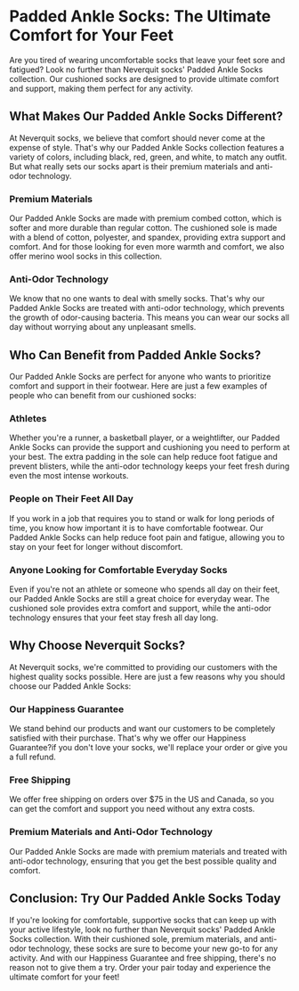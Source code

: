 # Padded Ankle Socks: The Ultimate Comfort for Your Feet

Are you tired of wearing uncomfortable socks that leave your feet sore and fatigued? Look no further than Neverquit socks' Padded Ankle Socks collection. Our cushioned socks are designed to provide ultimate comfort and support, making them perfect for any activity.

## What Makes Our Padded Ankle Socks Different?

At Neverquit socks, we believe that comfort should never come at the expense of style. That's why our Padded Ankle Socks collection features a variety of colors, including black, red, green, and white, to match any outfit. But what really sets our socks apart is their premium materials and anti-odor technology.

### Premium Materials

Our Padded Ankle Socks are made with premium combed cotton, which is softer and more durable than regular cotton. The cushioned sole is made with a blend of cotton, polyester, and spandex, providing extra support and comfort. And for those looking for even more warmth and comfort, we also offer merino wool socks in this collection.

### Anti-Odor Technology

We know that no one wants to deal with smelly socks. That's why our Padded Ankle Socks are treated with anti-odor technology, which prevents the growth of odor-causing bacteria. This means you can wear our socks all day without worrying about any unpleasant smells.

## Who Can Benefit from Padded Ankle Socks?

Our Padded Ankle Socks are perfect for anyone who wants to prioritize comfort and support in their footwear. Here are just a few examples of people who can benefit from our cushioned socks:

### Athletes

Whether you're a runner, a basketball player, or a weightlifter, our Padded Ankle Socks can provide the support and cushioning you need to perform at your best. The extra padding in the sole can help reduce foot fatigue and prevent blisters, while the anti-odor technology keeps your feet fresh during even the most intense workouts.

### People on Their Feet All Day

If you work in a job that requires you to stand or walk for long periods of time, you know how important it is to have comfortable footwear. Our Padded Ankle Socks can help reduce foot pain and fatigue, allowing you to stay on your feet for longer without discomfort.

### Anyone Looking for Comfortable Everyday Socks

Even if you're not an athlete or someone who spends all day on their feet, our Padded Ankle Socks are still a great choice for everyday wear. The cushioned sole provides extra comfort and support, while the anti-odor technology ensures that your feet stay fresh all day long.

## Why Choose Neverquit Socks?

At Neverquit socks, we're committed to providing our customers with the highest quality socks possible. Here are just a few reasons why you should choose our Padded Ankle Socks:

### Our Happiness Guarantee

We stand behind our products and want our customers to be completely satisfied with their purchase. That's why we offer our Happiness Guarantee?if you don't love your socks, we'll replace your order or give you a full refund.

### Free Shipping

We offer free shipping on orders over $75 in the US and Canada, so you can get the comfort and support you need without any extra costs.

### Premium Materials and Anti-Odor Technology

Our Padded Ankle Socks are made with premium materials and treated with anti-odor technology, ensuring that you get the best possible quality and comfort.

## Conclusion: Try Our Padded Ankle Socks Today

If you're looking for comfortable, supportive socks that can keep up with your active lifestyle, look no further than Neverquit socks' Padded Ankle Socks collection. With their cushioned sole, premium materials, and anti-odor technology, these socks are sure to become your new go-to for any activity. And with our Happiness Guarantee and free shipping, there's no reason not to give them a try. Order your pair today and experience the ultimate comfort for your feet!